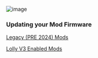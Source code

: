 ![image](https://user-images.githubusercontent.com/3416626/146519116-27e0c64f-bc0b-44f8-83ff-b28c550571a6.png)

### Updating your Mod Firmware

[Legacy (PRE 2024) Mods](https://docs.google.com/document/d/1sJk5aYCa2dDu_4srDIHHxQ3II7w91CjpK8f_b9eM5bw/edit?tab=t.0#heading=h.aqg40wvi3dfn)

[Lolly V3 Enabled Mods](https://docs.google.com/document/d/1SMMLNlGPpCCygMS83yqEgmRNu-jGmoDFz01_laEeXWg/edit?tab=t.0#heading=h.aqg40wvi3dfn)

